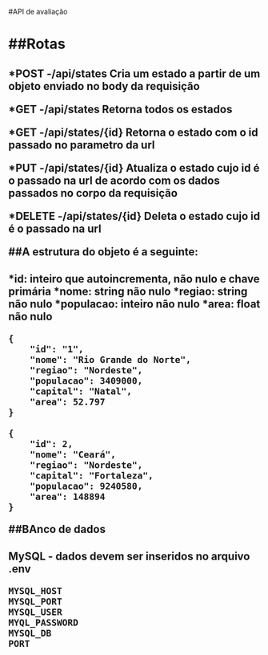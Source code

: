 #API de avaliação <h1>

##Rotas <h2>

*POST -/api/states
Cria um estado a partir de um objeto enviado no body da requisição

*GET -/api/states
Retorna todos os estados

*GET -/api/states/{id}
Retorna o estado com o id passado no parametro da url

*PUT -/api/states/{id}
Atualiza o estado cujo id é o passado na url de acordo com os dados passados no corpo da requisição

*DELETE -/api/states/{id}
Deleta o estado cujo id é o passado na url


##A estrutura do objeto é a seguinte: <h2>


*id: inteiro que autoincrementa, não nulo e chave primária
*nome: string não nulo
*regiao: string não nulo
*populacao: inteiro não nulo
*area: float não nulo

```
{
    "id": "1",
    "nome": "Rio Grande do Norte",
    "regiao": "Nordeste",
    "populacao": 3409000,
    "capital": "Natal",
    "area": 52.797
}

```
```
{
    "id": 2,
    "nome": "Ceará",
    "regiao": "Nordeste",
    "capital": "Fortaleza",
    "populacao": 9240580,
    "area": 148894
}
```
##BAnco de dados <h2>

MySQL - dados devem ser inseridos no arquivo .env

```
MYSQL_HOST
MYSQL_PORT
MYSQL_USER
MYQL_PASSWORD
MYSQL_DB
PORT
```
